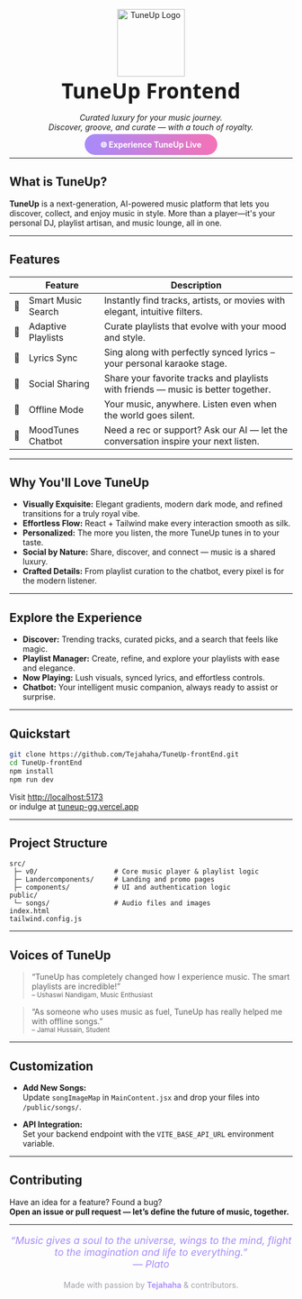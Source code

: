<p align="center">
  <img src="https://user-images.githubusercontent.com/925708253/233780194-e9d3673e-6a6d-4eab-8b3c-0dfeaa7a0f6f.png" alt="TuneUp Logo" height="120"/><br>
  <b style="font-size:2.3rem;font-family:Montserrat,Segoe UI,Helvetica Neue,Arial,sans-serif;">TuneUp Frontend</b>
</p>

<p align="center">
  <em>Curated luxury for your music journey.<br>
  Discover, groove, and curate — with a touch of royalty.</em>
</p>

<p align="center">
  <a href="https://tuneup-gg.vercel.app" style="background:linear-gradient(90deg,#a78bfa,#f472b6);color:#fff;padding:0.7em 2em;border-radius:2em;font-weight:700;text-decoration:none;">
    🌐 Experience TuneUp Live
  </a>
</p>

---

## What is TuneUp?

**TuneUp** is a next-generation, AI-powered music platform that lets you discover, collect, and enjoy music in style. More than a player—it's your personal DJ, playlist artisan, and music lounge, all in one.

---

## Features

| &nbsp; | **Feature**          | **Description**                                                                         |
|:------:|----------------------|----------------------------------------------------------------------------------------|
| 💎     | Smart Music Search   | Instantly find tracks, artists, or movies with elegant, intuitive filters.             |
| 🎼     | Adaptive Playlists   | Curate playlists that evolve with your mood and style.                                 |
| 📝     | Lyrics Sync          | Sing along with perfectly synced lyrics – your personal karaoke stage.                 |
| 🤝     | Social Sharing       | Share your favorite tracks and playlists with friends — music is better together.      |
| 📴     | Offline Mode         | Your music, anywhere. Listen even when the world goes silent.                          |
| 🤖     | MoodTunes Chatbot    | Need a rec or support? Ask our AI — let the conversation inspire your next listen.     |

---

## Why You'll Love TuneUp

- **Visually Exquisite:** Elegant gradients, modern dark mode, and refined transitions for a truly royal vibe.
- **Effortless Flow:** React + Tailwind make every interaction smooth as silk.
- **Personalized:** The more you listen, the more TuneUp tunes in to your taste.
- **Social by Nature:** Share, discover, and connect — music is a shared luxury.
- **Crafted Details:** From playlist curation to the chatbot, every pixel is for the modern listener.

---

## Explore the Experience

- **Discover:** Trending tracks, curated picks, and a search that feels like magic.
- **Playlist Manager:** Create, refine, and explore your playlists with ease and elegance.
- **Now Playing:** Lush visuals, synced lyrics, and effortless controls.
- **Chatbot:** Your intelligent music companion, always ready to assist or surprise.

---

## Quickstart

```sh
git clone https://github.com/Tejahaha/TuneUp-frontEnd.git
cd TuneUp-frontEnd
npm install
npm run dev
```

Visit [http://localhost:5173](http://localhost:5173)  
or indulge at [tuneup-gg.vercel.app](https://tuneup-gg.vercel.app)

---

## Project Structure

```
src/
 ├─ v0/                   # Core music player & playlist logic
 ├─ Landercomponents/     # Landing and promo pages
 ├─ components/           # UI and authentication logic
public/
 └─ songs/                # Audio files and images
index.html
tailwind.config.js
```

---

## Voices of TuneUp

> “TuneUp has completely changed how I experience music. The smart playlists are incredible!”  
> <sub>– Ushaswi Nandigam, Music Enthusiast</sub>

> “As someone who uses music as fuel, TuneUp has really helped me with offline songs.”  
> <sub>– Jamal Hussain, Student</sub>

---

## Customization

- **Add New Songs:**  
  Update `songImageMap` in `MainContent.jsx` and drop your files into `/public/songs/`.

- **API Integration:**  
  Set your backend endpoint with the `VITE_BASE_API_URL` environment variable.

---

## Contributing

Have an idea for a feature? Found a bug?  
**Open an issue or pull request — let’s define the future of music, together.**

---

<p align="center" style="font-size:1.1rem;color:#a78bfa;">
  <em>“Music gives a soul to the universe, wings to the mind, flight to the imagination and life to everything.”<br>
  — Plato</em>
</p>
<p align="center" style="color:#a1a1aa;">Made with passion by <a href="https://github.com/Tejahaha" style="color:#a78bfa;font-weight:600;text-decoration:none;">Tejahaha</a> & contributors.</p>
